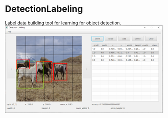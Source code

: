 # DetectionLabeling

Label data building tool for learning for object detection.
<br /><img src="DetectionLabeling_sample.png" />

